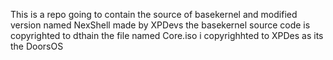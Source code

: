 This is a repo going to contain the source of basekernel and modified version named NexShell made by XPDevs the basekernel source code is copyrighted to dthain 
the file named Core.iso i copyrighhted to XPDes as its the DoorsOS
